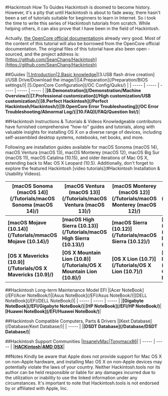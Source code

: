 #Hackintosh How To Guides
Hackintosh is doomed to become history. However, it's a pity that until Hackintosh is about to fade away, there hasn't been a set of tutorials suitable for beginners to learn in Internet. So i took the time to write this series of Hackintosh tutorials from scratch. While helping others, it can also prove that I have been in the field of Hackintosh.

Actually, [the OpenCore official documentation](https://dortania.github.io/OpenCore-Install-Guide/)is already very good. Most of the content of this tutorial will also be borrowed from the OpenCore official documentation. The original files of this tutorial have also been open - sourced, and the project address is:[https://github.com/SeanChang/Hackintosh](https://github.com/SeanChang/Hackintosh)

##Guides
|[1.Introduction](/Introduction/Background/)|[2.Basic knowledge](/Basic/Introduction/)|[3.USB flash drive creation](/USB Drive/Download the image/)|[4.Preparation](/Preparation/BIOS settings/)| [5.OpenCore Configuration](/OC Config/Quiks/) |
| ----- | ----- | ----- | ----- | ----- |
|**[6.Demonstration](/Demonstration/Machine Overview/)**|**[7.Professional customization](/High customization/USB customization/)**|**[8.Perfect Hackintosh](/Perfect Hackintosh/Hackintosh/)**|**[9.OpenCore Error Troubleshooting](/OC Error Troubleshooting/Abnormal Log/)**|**[10.FAQ](/FAQ/Question list/)**|

##Hackintosh Instructions & Tutorials & Videos
Knowledgeable contributors have furnished comprehensive "how-to" guides and tutorials, along with valuable insights for installing OS X on a diverse range of devices, including self-assembled desktop systems, notebooks, net books, and more.

Following are installation guides available for macOS Sonoma (macOS 14), macOS Ventura (macOS 13), macOS Monterey (macOS 12), macOS Big Sur (macOS 11), macOS Catalina (10.15), and older iterations of Mac OS X, extending back to Mac OS X Leopard (10.5). Additionally, don't forget to explore the featured Hackintosh [video tutorials](#Hackintosh Installation & Usability Videos).

|[macOS Sonoma (macOS 14)](/Tutorials/macOS Sonoma (macOS 14)/)|[macOS Ventura (macOS 13)](/Tutorials/macOS Ventura (macOS 13)/)|[macOS Monterey (macOS 12)](/Tutorials/macOS Monterey (macOS 12)/)|[macOS Big Sur (macOS 11)](/Tutorials/macOS Big Sur (macOS 11)/)|[macOS Catalina (10.15)](/Tutorials/macOS Catalina (10.15)/)|
| ----- | ----- | ----- | ----- | ----- |
|**[macOS Mojave (10.14)](/Tutorials/mmacOS Mojave (10.14)/)**|**[macOS High Sierra (10.13)](/Tutorials/macOS High Sierra (10.13)/)**|**[macOS Sierra (10.12)](/Tutorials/macOS Sierra (10.12)/)**|**[OS X El Capitan (10.11)](/Tutorials/OS X El Capitan (10.11)/)**|**[OS X Yosemite (10.10)](/Tutorials/OS X Yosemite (10.10)/)**|
|**[OS X Mavericks (10.9)](/Tutorials/OS X Mavericks (10.9)/)**|**[OS X Mountain Lion (10.8)](/Tutorials/OS X Mountain Lion (10.8)/)**|**[OS X Lion (10.7)](/Tutorials/OS X Lion (10.7)/)**|**[Mac OS X Snow Leopard (10.6)](/Tutorials/Mac OS X Snow Leopard (10.6)/)**|**[Mac OS X Leopard (10.5)](/Tutorials/Mac OS X Leopard (10.5)/)**|

##Hackintosh Long-term Maintenance Model EFI
|[Acer NoteBook](/EFI/Acer NoteBook/)|[Asus NoteBook](/EFI/Asus NoteBook/)|[DELL NoteBook](/EFI/DELL NoteBook/)|
| ----- | ----- | ----- |
|**[Gigabyte NoteBook](/EFI/Gigabyte NoteBook/)**|**[HP NoteBook](/EFI/HP NoteBook/)**|**[Huawei NoteBook](/EFI/Huawei NoteBook/)**|

##Hackintosh Compatible Computers, Parts & Drivers
|[Kext Database](/Database/Kext Database/)|
| ----- |
|**[DSDT Database](/Database/DSDT Database/)**|

##Hackintosh Support Communities
|[InsanelyMac](https://www.insanelymac.com/forum/)|[Tonymacx86](https://www.tonymacx86.com/forum.php)|
| ----- | ----- |
|**[HACKintosh](https://www.reddit.com/r/hackintosh)**|**[AMD OSX](https://forum.amd-osx.com/index.php)**|

##Notes
Kindly be aware that Apple does not provide support for Mac OS X on non-Apple hardware, and installing Mac OS X on non-Apple devices may potentially violate the laws of your country. Neither Hackintosh.tools nor its author can be held responsible or liable for any damages incurred due to the utilization or inability to use the linked information under any circumstances. It's important to note that Hackintosh.tools is not endorsed by or affiliated with Apple, Inc.